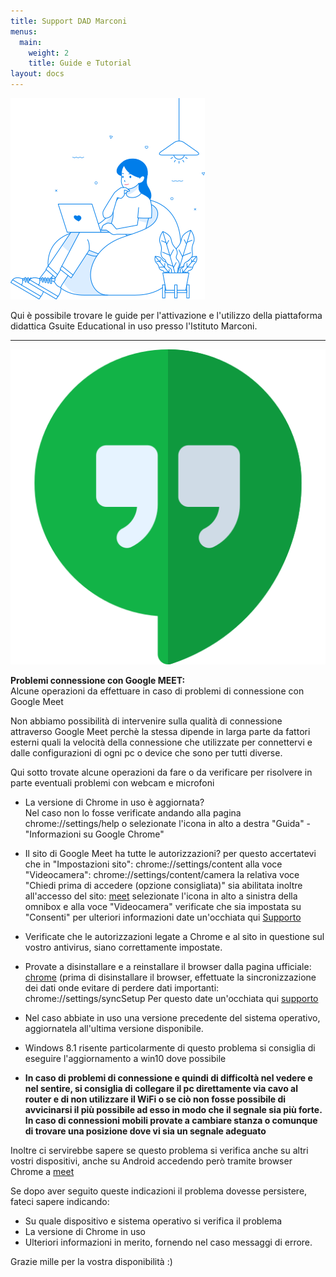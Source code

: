 ```yaml
---
title: Support DAD Marconi
menus:
  main:
    weight: 2
    title: Guide e Tutorial
layout: docs
---
```


![copertina](/images/exp3.png)

Qui è possibile trovare le guide per l'attivazione e l'utilizzo della piattaforma didattica Gsuite Educational in uso presso l'Istituto Marconi.

---

![meet](/images/hangouts.png)


<div class="important">
  <strong>Problemi connessione con Google MEET:</strong> <br>
  Alcune operazioni da effettuare in caso di problemi di connessione con Google Meet<br>

Non abbiamo possibilità di intervenire sulla qualità di connessione attraverso Google Meet perchè la stessa dipende in larga parte da fattori esterni quali la velocità della connessione che utilizzate per connettervi e dalle configurazioni di ogni pc o device che sono per tutti diverse.<br>

Qui sotto trovate alcune operazioni da fare o da verificare per risolvere in parte eventuali problemi con webcam e microfoni

</div>

- La versione di Chrome in uso è aggiornata?<br>
  Nel caso non lo fosse verificate andando alla pagina chrome://settings/help
  o selezionate l'icona in alto a destra "Guida" - "Informazioni su Google Chrome"

- Il sito di Google Meet ha tutte le autorizzazioni? per questo accertatevi che in "Impostazioni sito": chrome://settings/content
  alla voce "Videocamera": chrome://settings/content/camera la relativa voce "Chiedi prima di accedere (opzione consigliata)" sia abilitata
  inoltre all'accesso del sito: [meet](https://meet.google.com/) selezionate l'icona in alto a sinistra della omnibox e alla voce "Videocamera" verificate che sia impostata su "Consenti" per ulteriori informazioni date un'occhiata qui [Supporto](https://support.google.com/chrome/answer/114662?hl=it)

- Verificate che le autorizzazioni legate a Chrome e al sito in questione sul vostro antivirus,
  siano correttamente impostate.

- Provate a disinstallare e a reinstallare il browser dalla pagina ufficiale: [chrome](https://www.google.com/intl/it_it/chrome/)
  (prima di disinstallare il browser, effettuate la sincronizzazione dei dati
  onde evitare di perdere dati importanti: chrome://settings/syncSetup
  Per questo date un'occhiata qui [supporto](https://support.google.com/chrome/answer/165139)

- Nel caso abbiate in uso una versione precedente del sistema operativo,
  aggiornatela all'ultima versione disponibile.

- Windows 8.1 risente particolarmente di questo problema si consiglia di eseguire l'aggiornamento a win10 dove possibile<br>

- <strong>In caso di problemi di connessione e quindi di difficoltà nel vedere e nel sentire, si consiglia di collegare il pc direttamente via cavo al router e di non utilizzare il WiFi o se ciò non fosse possibile di avvicinarsi il più possibile ad esso in modo che il segnale sia più forte. In caso di connessioni mobili provate a cambiare stanza o comunque di trovare una posizione dove vi sia un segnale adeguato</strong>

Inoltre ci servirebbe sapere se questo problema si verifica anche su altri vostri dispositivi,
anche su Android accedendo però tramite browser Chrome a [meet](https://meet.google.com/)

Se dopo aver seguito queste indicazioni il problema dovesse persistere, fateci sapere indicando:<br>
- Su quale dispositivo e sistema operativo si verifica il problema
- La versione di Chrome in uso
- Ulteriori informazioni in merito, fornendo nel caso messaggi di errore.

Grazie mille per la vostra disponibilità :)
